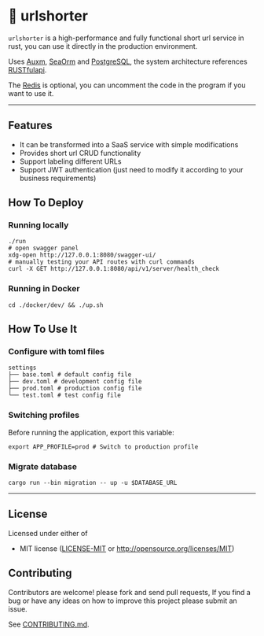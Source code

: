 # 🦀 urlshorter
`urlshorter` is a high-performance and fully functional short url service in rust, you can use it directly in the production environment.

Uses [Auxm](https://github.com/tokio-rs/axum), [SeaOrm](https://github.com/SeaQL/sea-orm) and [PostgreSQL](https://www.postgresql.org/),  the system architecture references [RUSTfulapi](https://github.com/robatipoor/rustfulapi).

The [Redis](https://github.com/mitsuhiko/redis-rs) is optional, you can uncomment the code in the program if you want to use it.

---

## Features
- It can be transformed into a SaaS service with simple modifications
- Provides short url CRUD functionality
- Support labeling different URLs
- Support JWT authentication (just need to modify it according to your business requirements)

## How To Deploy
### Running locally
```shell
./run
# open swagger panel
xdg-open http://127.0.0.1:8080/swagger-ui/
# manually testing your API routes with curl commands
curl -X GET http://127.0.0.1:8080/api/v1/server/health_check
```

### Running in Docker
```shell
cd ./docker/dev/ && ./up.sh
```

## How To Use It
### Configure with toml files
```
settings
├── base.toml # default config file 
├── dev.toml # development config file 
├── prod.toml # production config file
└── test.toml # test config file
```

### Switching profiles
Before running the application, export this variable:
```shell
export APP_PROFILE=prod # Switch to production profile
```

### Migrate database
```shell
cargo run --bin migration -- up -u $DATABASE_URL
```

---

## License

Licensed under either of

* MIT license
  ([LICENSE-MIT](LICENSE) or http://opensource.org/licenses/MIT)


## Contributing

Contributors are welcome! please fork and send pull requests, If you find a bug
or have any ideas on how to improve this project please submit an issue.

See [CONTRIBUTING.md](CONTRIBUTING.md).